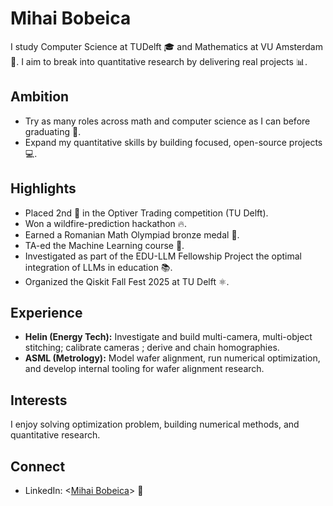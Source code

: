 # Mihai Bobeica

I study Computer Science at TUDelft 🎓 and Mathematics at VU Amsterdam 📘. I aim to break into quantitative research by delivering real projects 📊.

## Ambition
- Try as many roles across math and computer science as I can before graduating 🧩.
- Expand my quantitative skills by building focused, open-source projects 💻.

## Highlights
- Placed 2nd 🥈 in the Optiver Trading competition (TU Delft).
- Won a wildfire-prediction hackathon 🔥.
- Earned a Romanian Math Olympiad bronze medal 🏅.
- TA-ed the Machine Learning course 🤖.
- Investigated as part of the EDU-LLM Fellowship Project the optimal integration of LLMs in education 📚.
- Organized the Qiskit Fall Fest 2025 at TU Delft ⚛️.

## Experience
- **Helin (Energy Tech):** Investigate and build multi-camera, multi-object stitching; calibrate cameras ; derive and chain homographies.
- **ASML (Metrology):** Model wafer alignment, run numerical optimization, and develop internal tooling for wafer alignment research.

## Interests
I enjoy solving optimization problem, building numerical methods, and quantitative research.

## Connect
- LinkedIn: <[Mihai Bobeica](https://www.linkedin.com/in/mihaibobeica/)> 🔗
